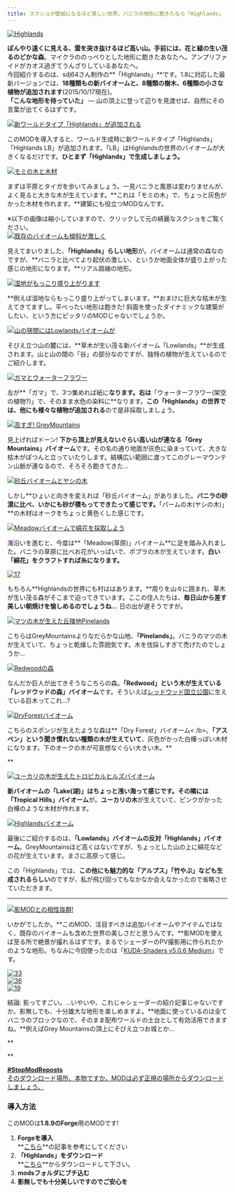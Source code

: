 ```yaml
---
title: スクショが壁紙になるほど美しい世界。バニラの地形に飽きたなら「Highlands」
---
```


[![Highlands](https://cdn-ak.f.st-hatena.com/images/fotolife/s/sasigume/20210208/20210208141511.jpg)](#5/d/5daa27f5.jpg "Highlands")

**ぼんやり遠くに見える、雲を突き抜けるほど高い山。手前には、花と緑の生い茂るのどかな森**。マイクラののっぺりとした地形に飽きたあなたへ。アンプリファイドがカオス過ぎてうんざりしているあなたへ。  
今回紹介するのは、sdj64さん制作の**「Highlands」**です。1.8に対応した最新バージョンでは、**18種類もの新バイオームと、8種類の樹木、6種類の小さな植物が追加されます**(2015/10/17現在)。  
**「こんな地形を待っていた」** ― 山の頂上に登って辺りを見渡せば、自然にその言葉が出てくるはずです。

[![新ワールドタイプ「Highlands」が追加される](https://cdn-ak.f.st-hatena.com/images/fotolife/s/sasigume/20210208/20210208175408.png)](#f/2/f252c586.png "新ワールドタイプ「Highlands」が追加される")

このMODを導入すると、ワールド生成時に新ワールドタイプ「Highlands」「Highlands LB」が追加されます。「LB」はHighlandsの世界のバイオームが大きくなるだけです。**ひとまず「Highlands」で生成しましょう。**

[![モミの木と木材](https://cdn-ak.f.st-hatena.com/images/fotolife/s/sasigume/20210208/20210208130902.png)](#1/7/177809b5.png "モミの木と木材")

まずは平原とタイガを歩いてみましょう。一見バニラと風景は変わりませんが、よく見ると大きな木が生えています。**これは「モミの木」で、ちょっと灰色がかった木材を作れます。**建築にも役立つMODなんです。

※以下の画像は縮小していますので、クリックして元の綺麗なスクショをご覧ください。  
[![既存のバイオームも傾斜が激しく](https://cdn-ak.f.st-hatena.com/images/fotolife/s/sasigume/20210208/20210208150245.png)](#8/8/880c1c7e.png "既存のバイオームも傾斜が激しく")

見えてまいりました、**「Highlands」らしい地形**が。バイオームは通常の森なのですが、**バニラと比べてより起伏の激しい、というか地面全体が盛り上がった感じの地形になります。**リアル路線の地形。

[![湿地がもっこり盛り上がります](https://cdn-ak.f.st-hatena.com/images/fotolife/s/sasigume/20210208/20210208160002.png)](#c/1/c13a05fd.png "湿地がもっこり盛り上がります")

**例えば湿地ならもっこり盛り上がってしまいます。**おまけに巨大な枯木が生えてきてますし。平べったい地形は飽きた! 斜面を使ったダイナミックな建築がしたい、という方にピッタリのMODじゃないでしょうか。

[![山の狭間にはLowlandsバイオームが](https://cdn-ak.f.st-hatena.com/images/fotolife/s/sasigume/20210208/20210208141608.png)](#5/e/5ecfa4a5.png "山の狭間にはLowlandsバイオームが")

そびえ立つ山の麓には、**草木が生い茂る新バイオーム「Lowlands」**が生成されます。山と山の間の「谷」の部分なのですが、独特の植物が生えているのでご紹介します。

[![ガマとウォーターフラワー](https://cdn-ak.f.st-hatena.com/images/fotolife/s/sasigume/20210208/20210208145206.png)](#7/f/7f239396.png "ガマとウォーターフラワー")

左が**「ガマ」で、3つ集めれば紙に**なります。右は**「ウォーターフラワー(架空の植物?)」で、そのまま水色の染料に**なります。**この「Highlands」の世界では、他にも様々な植物が追加される**ので是非採取しましょう。

[![高すぎ! GreyMountains](https://cdn-ak.f.st-hatena.com/images/fotolife/s/sasigume/20210208/20210208133523.png)](#3/8/38ae2baa.png "高すぎ! GreyMountains")

見上げればドーン! **下から頂上が見えないぐらい高い山が連なる「Grey Mountains」バイオーム**です。その名の通り地面が灰色に染まっていて、大きな枯木がぽつんと立っていたりします。結構広い範囲に渡ってこのグレーマウンテン山脈が連なるので、そろそろ飽きてきた…

[![砂丘バイオームとヤシの木](https://cdn-ak.f.st-hatena.com/images/fotolife/s/sasigume/20210208/20210208133436.png)](#3/8/381d7e96.png "砂丘バイオームとヤシの木")

しかし**ひょいと向きを変えれば「砂丘バイオーム」がありました。**バニラの砂漠に比べ、いかにも砂が積もってできたって感じです。**「パームの木(ヤシの木)」**の木材はオークをちょっと黄色くした感じです。

[![Meadowバイオームで綿花を採取しよう](https://cdn-ak.f.st-hatena.com/images/fotolife/s/sasigume/20210208/20210208150808.png)](#8/d/8d95ab1a.png "Meadowバイオームで綿花を採取しよう")

海沿いを進むと、今度は**「Meadow(草原)」バイオーム**に足を踏み入れました。バニラの草原に比べお花がいっぱいで、ポプラの木が生えています。**白い「綿花」をクラフトすれば糸になります。**

[![17](https://cdn-ak.f.st-hatena.com/images/fotolife/s/sasigume/20210208/20210208134655.png)](#4/3/43f161e3.png "17")

もちろん**Highlandsの世界にも村ははあります。**周りを山々に囲まれ、草木が生い茂る森がそこまで迫ってきています。ここの住人たちは、**毎日山から差す美しい朝焼けを愉しめるのでしょうね…** 日の出が遅そうですが。

[![マツの木が生えた丘陵地Pinelands](https://cdn-ak.f.st-hatena.com/images/fotolife/s/sasigume/20210208/20210208180401.png)](#f/a/faf7b20a.png "マツの木が生えた丘陵地Pinelands")

こちらはGreyMountainsよりなだらかな山地、**「Pinelands」**。バニラのマツの木が生えていて、ちょっと乾燥した雰囲気です。木を伐採しすぎて禿げたのでしょうか…

[![Redwoodの森](https://cdn-ak.f.st-hatena.com/images/fotolife/s/sasigume/20210208/20210208152615.png)](#9/f/9ffc2e3f.png "Redwoodの森")

なんだか巨人が出てきそうなこちらの森。**「Redwood」**という木が生えている**「レッドウッドの森」バイオーム**です。そういえば[レッドウッド国立公園](http://ja.wikipedia.org/wiki/%E3%83%AC%E3%83%83%E3%83%89%E3%82%A6%E3%83%83%E3%83%89%E5%9B%BD%E7%AB%8B%E5%85%AC%E5%9C%92)に生えている巨木ってこれ…?

[![DryForestバイオーム](https://cdn-ak.f.st-hatena.com/images/fotolife/s/sasigume/20210208/20210208125930.png)](#0/f/0f9d0636.png "DryForestバイオーム")

こちらのスポンジが生えたような森は**「Dry Forest」バイオーム< /b>。**「アスペン」という聞き慣れない種類の木が生えていて**、灰色がかった白樺っぽい木材になります。下のオークの木が可哀想なぐらい大きい木。**

**

[![ユーカリの木が生えたトロピカルヒルズバイオーム](https://cdn-ak.f.st-hatena.com/images/fotolife/s/sasigume/20210208/20210208160633.png)](#c/6/c692219e.png "ユーカリの木が生えたトロピカルヒルズバイオーム")

**新バイオームの「Lake(湖)」**はちょっと浅い海って感じです。その隣には**「Tropical Hills」バイオーム**が。**ユーカリの木**が生えていて、ピンクがかった白樺のような木材が作れます。

[![Highlandsバイオーム](https://cdn-ak.f.st-hatena.com/images/fotolife/s/sasigume/20210208/20210208155942.png)](#c/0/c08ee158.png "Highlandsバイオーム")

最後にご紹介するのは、**「Lowlands」バイオームの反対「Highlands」バイオーム**。GreyMountainsほど高くはないですが、ちょっとした山の上に綿花などの花が生えています。まさに高原って感じ。

この「Highlands」では、**この他にも魅力的な「アルプス」「竹やぶ」なども生成されるらしい**のですが、私が飛び回ってもなかなか会えなかったので省略させていただきます。

---

[![影MODとの相性抜群!](https://cdn-ak.f.st-hatena.com/images/fotolife/s/sasigume/20210208/20210208162156.png)](#d/7/d76137d4.png "影MODとの相性抜群!")

いかがでしたか。**このMOD、注目すべきは追加バイオームやアイテムではなく、既存のバイオームも含めた世界の美しさだと思うんです。**影MODを使えば至る所で絶景が撮れるはずです。まるでシェーダーのPV撮影用に作られたかのような地形。ちなみに今回使ったのは「[KUDA-Shaders v5.0.6 Medium](http://www.minecraftforum.net/forums/mapping-and-modding/minecraft-mods/1293662-kuda-shaders-v6-0-73-beta)」です。

[![33](https://cdn-ak.f.st-hatena.com/images/fotolife/s/sasigume/20210208/20210208140804.png)](#5/6/56f8d348.png "33")  
[![36](https://cdn-ak.f.st-hatena.com/images/fotolife/s/sasigume/20210208/20210208151653.png)](#9/6/965f7926.png "36")  
[![19](https://cdn-ak.f.st-hatena.com/images/fotolife/s/sasigume/20210208/20210208141849.png)](#6/0/60e9c865.png "19")

結論: 影ってすごい。…いやいや、これじゃシェーダーの紹介記事じゃないですか。影無しでも、十分雄大な地形を楽しめますよ。**地面に使っているのは全てバニラのブロックなので、そのまま配布ワールドの土台として有効活用できますね。**例えばGrey Mountainsの頂上にそびえ立つお城とか…

**

**

[**#StopModReposts**  
そのダウンロード場所、本物ですか。MODは必ず正規の場所からダウンロードしましょう。](https://www.napoan.com/stop-mod-reposts/)

### 導入方法

このMODは**1.8.9のForge**用のMODです!

1.  **Forgeを導入**  
    **[こちら](/minecraft-je/howto/install-forge/)**の記事を参考にしてください
2.  **「Highlands」をダウンロード**  
    **[こちら](http://www.minecraftforum.net/forums/mapping-and-modding/minecraft-mods/2494877-highlands-uncharted-territory-finally-for "「Caterpillar」のダウンロード")**からダウンロードして下さい。
3.  **modsフォルダにブチ込む**
4.  **影無しでも十分美しいですのでご安心を**
